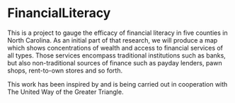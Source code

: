 FinancialLiteracy
=================
This is a project to gauge the efficacy of financial literacy in five counties in North Carolina. As an initial part of that research, we will produce a map which shows concentrations of wealth and access to financial services of all types. Those services encompass traditional institutions such as banks, but also non-traditional sources of finance such as payday lenders, pawn shops, rent-to-own stores and so forth.

This work has been inspired by and is being carried out in cooperation with The United Way of the Greater Triangle.
